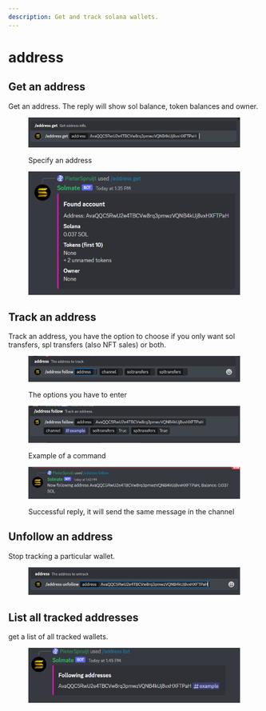 ```yaml
---
description: Get and track solana wallets.
---
```


# address

## Get an address

Get an address. The reply will show sol balance, token balances and owner.

<figure><img src="../.gitbook/assets/image (1) (3).png" alt=""><figcaption><p>Specify an address</p></figcaption></figure>

<figure><img src="../.gitbook/assets/image (23).png" alt=""><figcaption></figcaption></figure>

## Track an address

Track an address, you have the option to choose if you only want sol transfers, spl transfers (also NFT sales) or both.

<figure><img src="../.gitbook/assets/image (9) (2).png" alt=""><figcaption><p>The options you have to enter</p></figcaption></figure>

<figure><img src="../.gitbook/assets/image (20) (1).png" alt=""><figcaption><p>Example of a command</p></figcaption></figure>

<figure><img src="../.gitbook/assets/image (39).png" alt=""><figcaption><p>Successful reply, it will send the same message in the channel</p></figcaption></figure>

## Unfollow an address

Stop tracking a particular wallet.

<figure><img src="../.gitbook/assets/image (2) (1).png" alt=""><figcaption></figcaption></figure>

## List all tracked addresses

get a list of all tracked wallets.

<figure><img src="../.gitbook/assets/image (40).png" alt=""><figcaption></figcaption></figure>
